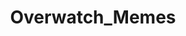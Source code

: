 ---
title: Overwatch_Memes
crosslinks:
- youtubefactsbot
- anti_gif_bot
- livven
- Overwatch
- u_imguralbumbot
- OverwatchCirclejerk
- youtubot
- tmsbmeta
- MassdropBot
- Overwatchmemes
- gaming
- Competitiveoverwatch
- thatHappened
- botwatch
- Overwatch_Youtube
- botpopularitybot
- Paladins
- overwatch
- gifs
- PS4
---
